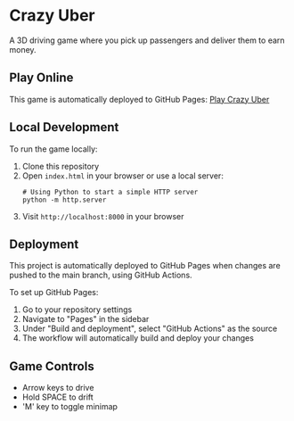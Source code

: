 # Crazy Uber

A 3D driving game where you pick up passengers and deliver them to earn money.

## Play Online

This game is automatically deployed to GitHub Pages: [Play Crazy Uber](https://your-username.github.io/crazy-uber/)

## Local Development

To run the game locally:

1. Clone this repository
2. Open `index.html` in your browser or use a local server:
   ```
   # Using Python to start a simple HTTP server
   python -m http.server
   ```
3. Visit `http://localhost:8000` in your browser

## Deployment

This project is automatically deployed to GitHub Pages when changes are pushed to the main branch, using GitHub Actions.

To set up GitHub Pages:

1. Go to your repository settings
2. Navigate to "Pages" in the sidebar
3. Under "Build and deployment", select "GitHub Actions" as the source
4. The workflow will automatically build and deploy your changes

## Game Controls

- Arrow keys to drive
- Hold SPACE to drift
- 'M' key to toggle minimap 
